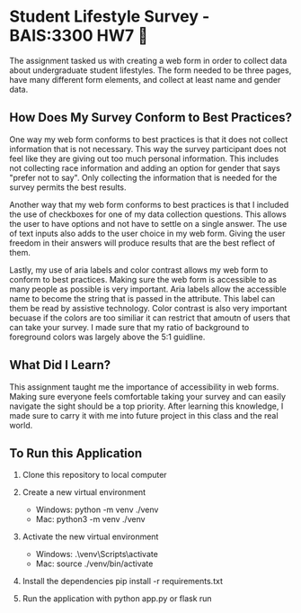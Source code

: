 # Student Lifestyle Survey - BAIS:3300 HW7 :running:

The assignment tasked us with creating a web form in order to collect data about undergraduate student lifestyles. The form needed to be three pages, have many different form elements, and collect at least name and gender data. 

## How Does My Survey Conform to Best Practices?
One way my web form conforms to best practices is that it does not collect information that is not necessary. This way the survey participant does not feel like they are giving out too much personal information. This includes not collecting race information and adding an option for gender that says "prefer not to say". Only collecting the information that is needed for the survey permits the best results. 

Another way that my web form conforms to best practices is that I included the use of checkboxes for one of my data collection questions. This allows the user to have options and not have to settle on a single answer. The use of text inputs also adds to the user choice in my web form. Giving the user freedom in their answers will produce results that are the best reflect of them. 

Lastly, my use of aria labels and color contrast allows my web form to conform to best practices. Making sure the web form is accessible to as many people as possible is very important. Aria labels allow the accessible name to become the string that is passed in the attribute. This label can them be read by assistive technology. Color contrast is also very important becuase if the colors are too similiar it can restrict that amoutn of users that can take your survey. I made sure that my ratio of background to foreground colors was largely above the 5:1 guidline. 

## What Did I Learn?
This assignment taught me the importance of accessibility in web forms. Making sure everyone feels comfortable taking your survey and can easily navigate the sight should be a top priority. After learning this knowledge, I made sure to carry it with me into future project in this class and the real world. 

## To Run this Application
1. Clone this repository to local computer

2. Create a new virtual environment

   - Windows: python -m venv ./venv
   - Mac: python3 -m venv ./venv

3. Activate the new virtual environment

   - Windows: .\venv\Scripts\activate
   - Mac: source ./venv/bin/activate

4. Install the dependencies pip install -r requirements.txt

5. Run the application with python app.py  or flask run






